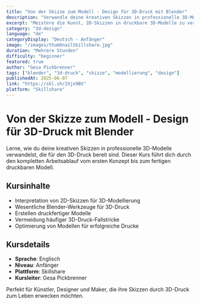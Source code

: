 ```yaml
---
title: "Von der Skizze zum Modell - Design für 3D-Druck mit Blender"
description: "Verwandle deine kreativen Skizzen in professionelle 3D-Modelle, die druckbereit sind. Lerne den kompletten Arbeitsablauf vom Konzept bis zum fertigen Druck."
excerpt: "Meistere die Kunst, 2D-Skizzen in druckbare 3D-Modelle zu verwandeln, mit Blenders mächtigen Modellierungs-Werkzeugen."
category: "3d-design"
language: "de"
categoryDisplay: "Deutsch - Anfänger"
image: "/images/thumbnailSkillshare.jpg"
duration: "Mehrere Stunden"
difficulty: "beginner"
featured: true
author: "Gesa Pickbrenner"
tags: ["blender", "3d-druck", "skizze", "modellierung", "design"]
publishedAt: 2025-06-07
link: "https://skl.sh/2Xjn9BV"
platform: "Skillshare"
---
```


# Von der Skizze zum Modell - Design für 3D-Druck mit Blender

Lerne, wie du deine kreativen Skizzen in professionelle 3D-Modelle verwandelst, die für den 3D-Druck bereit sind. Dieser Kurs führt dich durch den kompletten Arbeitsablauf vom ersten Konzept bis zum fertigen druckbaren Modell.

## Kursinhalte

- Interpretation von 2D-Skizzen für 3D-Modellierung
- Wesentliche Blender-Werkzeuge für 3D-Druck
- Erstellen druckfertiger Modelle
- Vermeidung häufiger 3D-Druck-Fallstricke
- Optimierung von Modellen für erfolgreiche Drucke

## Kursdetails

- **Sprache**: Englisch
- **Niveau**: Anfänger
- **Plattform**: Skillshare
- **Kursleiter**: Gesa Pickbrenner

Perfekt für Künstler, Designer und Maker, die ihre Skizzen durch 3D-Druck zum Leben erwecken möchten.